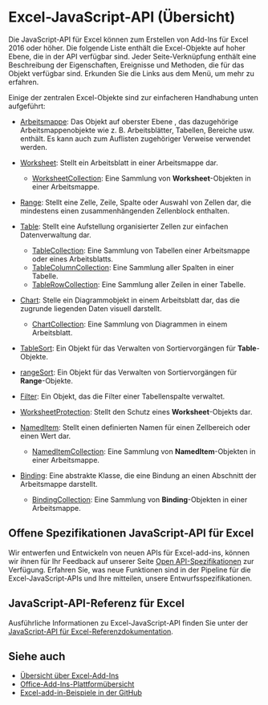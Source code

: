 # <a name="excel-javascript-api-overview"></a>Excel-JavaScript-API (Übersicht)

Die JavaScript-API für Excel können zum Erstellen von Add-Ins für Excel 2016 oder höher. Die folgende Liste enthält die Excel-Objekte auf hoher Ebene, die in der API verfügbar sind. Jeder Seite-Verknüpfung enthält eine Beschreibung der Eigenschaften, Ereignisse und Methoden, die für das Objekt verfügbar sind. Erkunden Sie die Links aus dem Menü, um mehr zu erfahren.

Einige der zentralen Excel-Objekte sind zur einfacheren Handhabung unten aufgeführt: 

- [Arbeitsmappe](/javascript/api/excel/excel.workbook): Das Objekt auf oberster Ebene , das dazugehörige Arbeitsmappenobjekte wie z. B. Arbeitsblätter, Tabellen, Bereiche usw. enthält. Es kann auch zum Auflisten zugehöriger Verweise verwendet werden.

- [Worksheet](/javascript/api/excel/excel.worksheet): Stellt ein Arbeitsblatt in einer Arbeitsmappe dar. 
    - [WorksheetCollection](/javascript/api/excel/excel.worksheetcollection): Eine Sammlung von **Worksheet**-Objekten in einer Arbeitsmappe.

- [Range](/javascript/api/excel/excel.range): Stellt eine Zelle, Zeile, Spalte oder Auswahl von Zellen dar, die mindestens einen zusammenhängenden Zellenblock enthalten.

- [Table](/javascript/api/excel/excel.table): Stellt eine Aufstellung organisierter Zellen zur einfachen Datenverwaltung dar.
    - [TableCollection](/javascript/api/excel/excel.tablecollection): Eine Sammlung von Tabellen einer Arbeitsmappe oder eines Arbeitsblatts.
    - [TableColumnCollection](/javascript/api/excel/excel.tablecolumncollection): Eine Sammlung aller Spalten in einer Tabelle.
    - [TableRowCollection](/javascript/api/excel/excel.tablerowcollection): Eine Sammlung aller Zeilen in einer Tabelle.

- [Chart](/javascript/api/excel/excel.chart): Stelle ein Diagrammobjekt in einem Arbeitsblatt dar, das die zugrunde liegenden Daten visuell darstellt.
    - [ChartCollection](/javascript/api/excel/excel.chartcollection): Eine Sammlung von Diagrammen in einem Arbeitsblatt.

- [TableSort](/javascript/api/excel/excel.tablesort): Ein Objekt für das Verwalten von Sortiervorgängen für **Table**-Objekte.

- [rangeSort](/javascript/api/excel/excel.rangesort): Ein Objekt für das Verwalten von Sortiervorgängen für **Range**-Objekte.

- [Filter](/javascript/api/excel/excel.filter): Ein Objekt, das die Filter einer Tabellenspalte verwaltet.

- [WorksheetProtection](/javascript/api/excel/excel.worksheetprotection): Stellt den Schutz eines **Worksheet**-Objekts dar.

- [NamedItem](/javascript/api/excel/excel.nameditem): Stellt einen definierten Namen für einen Zellbereich oder einen Wert dar. 
    - [NamedItemCollection](/javascript/api/excel/excel.nameditemcollection): Eine Sammlung von **NamedItem**-Objekten in einer Arbeitsmappe.

- [Binding](/javascript/api/excel/excel.binding): Eine abstrakte Klasse, die eine Bindung an einen Abschnitt der Arbeitsmappe darstellt.
    - [BindingCollection](/javascript/api/excel/excel.bindingcollection): Eine Sammlung von **Binding**-Objekten in einer Arbeitsmappe.

## <a name="excel-javascript-api-open-specifications"></a>Offene Spezifikationen JavaScript-API für Excel

Wir entwerfen und Entwickeln von neuen APIs für Excel-add-ins, können wir ihnen für Ihr Feedback auf unserer Seite [Open API-Spezifikationen](../openspec.md) zur Verfügung. Erfahren Sie, was neue Funktionen sind in der Pipeline für die Excel-JavaScript-APIs und Ihre mitteilen, unsere Entwurfsspezifikationen.

## <a name="excel-javascript-api-reference"></a>JavaScript-API-Referenz für Excel

Ausführliche Informationen zu Excel-JavaScript-API finden Sie unter der [JavaScript-API für Excel-Referenzdokumentation](/javascript/api/excel).

## <a name="see-also"></a>Siehe auch

- [Übersicht über Excel-Add-Ins](https://docs.microsoft.com/office/dev/add-ins/excel/excel-add-ins-overview)
- [Office-Add-Ins-Plattformübersicht](https://docs.microsoft.com/office/dev/add-ins/overview/office-add-ins)
- [Excel-add-in-Beispiele in der GitHub](https://github.com/OfficeDev?utf8=%E2%9C%93&q=Excel)
